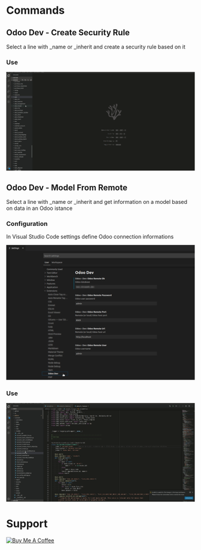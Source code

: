 # Commands

## Odoo Dev - Create Security Rule

Select a line with _name or _inherit and create a security rule based on it

### Use

![odoo dev - create security rule](readme/odoo_dev_create_rule.gif "Odoo Dev - Create Security Rule")

## Odoo Dev - Model From Remote

Select a line with _name or _inherit and get information on a model based on data in an Odoo istance

### Configuration

In Visual Studio Code settings define Odoo connection informations

![odoo dev - model from remote config](readme/odoo_dev_model_info_conf.png "Odoo Dev - Model From Remote Configurations")

### Use

![odoo dev - model remote](readme/odoo_dev_model_remote.gif "Odoo Dev - Model From Remote")

# Support

<a href="https://www.buymeacoffee.com/scapigliato" target="_blank"><img src="https://cdn.buymeacoffee.com/buttons/lato-violet.png" alt="Buy Me A Coffee" style="height: 51px !important;width: 217px !important;" ></a>
